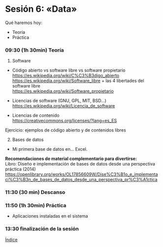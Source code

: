 # Sesión 6: «Data»

Qué haremos hoy:
- Teoría
- Práctica

### 09:30 (1h 30min) Teoría  

1. Software  

- Código abierto vs software libre vs software propietario  
https://es.wikipedia.org/wiki/C%C3%B3digo_abierto  
https://es.wikipedia.org/wiki/Software_libre  + las 4 libertades del software libre  
https://es.wikipedia.org/wiki/Software_propietario  

- Licencias de software (GNU, GPL, MIT, BSD...)  
https://es.wikipedia.org/wiki/Licencia_de_software  

- Licencias de contenido  
https://creativecommons.org/licenses/?lang=es_ES  

Ejercicio: ejemplos de código abierto y de contenidos libres  

2. Bases de datos

- Mi primera base de datos en... Excel.

**Recomendaciones de material complementario para divertirse:**  
Libro: Diseño e implementación de bases de datos desde una perspectiva práctica (2014)  
https://openlibrary.org/works/OL17856609W/Dise%C3%B1o_e_implementaci%C3%B3n_de_bases_de_datos_desde_una_perspectiva_pr%C3%A1ctica  

### 11:30 (30 min) Descanso

### 11:50 (1h 30min) Práctica

- Aplicaciones instaladas en el sistema

### 13:30 finalización de la sesión

[Índice](../README.md)